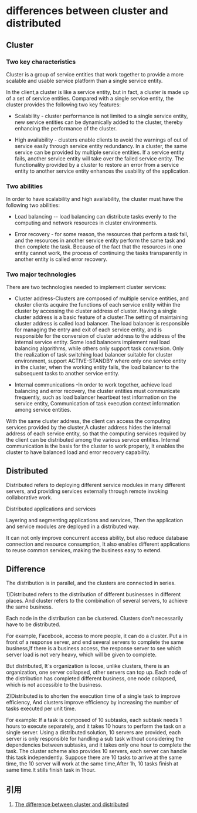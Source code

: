 # differences between cluster and distributed

## Cluster

### Two key characteristics

Cluster is a group of service entities that work together to provide a more scalable and usable service platform than a single service entity.

In the client,a cluster is like a service entity, but in fact, a cluster is made up of a set of service entities. Compared with a single service entity, the cluster provides the following two key features:

- Scalability - cluster performance is not limited to a single service entity, new service entities can be dynamically added to the cluster, thereby enhancing the performance of the cluster.

- High availability - clusters enable clients to avoid the warnings of out of service easily through service entity redundancy. In a cluster, the same service can be provided by multiple service entities. If a service entity fails, another service entity will take over the failed service entity. The functionality provided by a cluster to restore an error from a service entity to another service entity enhances the usability of the application.

### Two abilities

In order to have scalability and high availability, the cluster must have the following two abilities:

- Load balancing -- load balancing can distribute tasks evenly to the computing and network resources in cluster environments.

- Error recovery - for some reason, the resources that perform a task fail, and the resources in another service entity perform the same task and then complete the task. Because of the fact that the resources in one entity cannot work, the process of continuing the tasks transparently in another entity is called error recovery.

### Two major technologies

There are two technologies needed to implement cluster services:

- Cluster address-Clusters are composed of multiple service entities, and cluster clients acquire the functions of each service entity within the cluster by accessing the cluster address of cluster. Having a single cluster address is a basic feature of a cluster.The setting of maintaining cluster address is called load balancer. The load balancer is responsible for managing the entry and exit of each service entity, and is responsible for the conversion of cluster address to the address of the internal service entity. Some load balancers implement real load balancing algorithms, while others only support task conversion. Only the realization of task switching load balancer suitable for cluster environment, support ACTIVE-STANDBY where only one service entity in the cluster, when the working entity fails, the load balancer to the subsequent tasks to another service entity.

- Internal communications -In order to work together, achieve load balancing and error recovery, the cluster entities must communicate frequently, such as load balancer heartbeat test information on the service entity, Communication of task execution context information among service entities.

With the same cluster address, the client can access the computing services provided by the cluster,A cluster address hides the internal address of each service entity, so that the computing services required by the client can be distributed among the various service entities. Internal communication is the basis for the cluster to work properly, It enables the cluster to have balanced load and error recovery capability.

## Distributed

Distributed refers to deploying different service modules in many different servers, and providing services externally through remote invoking collaborative work.

Distributed applications and services

Layering and segmenting applications and services, Then the application and service modules are deployed in a distributed way.

It can not only improve concurrent access ability, but also reduce database connection and resource consumption, It also enables different applications to reuse common services, making the business easy to extend.

## Difference

The distribution is in parallel, and the clusters are connected in series.

1)Distributed refers to the distribution of different businesses in different places. And cluster refers to the combination of several servers, to achieve the same business.

Each node in the distribution can be clustered. Clusters don't necessarily have to be distributed.

For example, Facebook, access to more people, it can do a cluster. Put a in front of a response server, and end several servers to complete the same business,If there is a business access, the response server to see which server load is not very heavy, which will be given to complete.

But distributed, It`s organization is loose, unlike clusters, there is an organization, one server collapsed, other servers can top up. Each node of the distribution has completed different business, one node collapsed, which is not accessible to the business.

2)Distributed is to shorten the execution time of a single task to improve efficiency, And clusters improve efficiency by increasing the number of tasks executed per unit time.

For example: If a task is composed of 10 subtasks, each subtask needs 1 hours to execute separately, and it takes 10 hours to perform the task on a single server. Using a distributed solution, 10 servers are provided, each server is only responsible for handling a sub task without considering the dependencies between subtasks, and it takes only one hour to complete the task. The cluster scheme also provides 10 servers, each server can handle this task independently. Suppose there are 10 tasks to arrive at the same time, the 10 server will work at the same time,After 1h, 10 tasks finish at same time.It stills finish task in 1hour.

## 引用

1. [The difference between cluster and distributed](https://www.supinfo.com/articles/single/6495-the-difference-between-cluster-and-distributed)